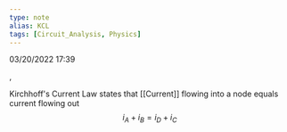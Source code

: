 ```yaml
---
type: note
alias: KCL
tags: [Circuit_Analysis, Physics]
---
```

03/20/2022 17:39

 , 

Kirchhoff's Current Law states that [[Current]] flowing into a node equals current flowing out
$$
i_A+i_B=i_D+i_C
$$

